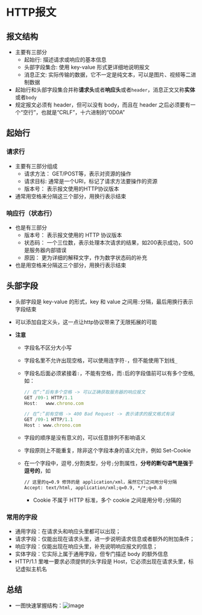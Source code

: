 # HTTP报文

## 报文结构

- 主要有三部分
  - 起始行: 描述请求或响应的基本信息
  - 头部字段集合: 使用 key-value 形式更详细地说明报文
  - 消息正文: 实际传输的数据，它不一定是纯文本，可以是图片、视频等二进制数据
- 起始行和头部字段集合并称**请求头**或者**响应头**或者`header`，消息正文又称**实体**或者`body`
- 规定报文必须有 header，但可以没有 body，而且在 header 之后必须要有一个“空行”，也就是“CRLF”，十六进制的“0D0A”

## 起始行

### 请求行

- 主要有三部分组成
  - 请求方法： GET/POST等，表示对资源的操作
  - 请求目标: 通常是一个URI，标记了请求方法要操作的资源
  - 版本号： 表示报文使用的HTTP协议版本
- 通常用空格来分隔这三个部分，用换行表示结束

### 响应行（状态行）

- 也是有三部分
  - 版本号： 表示报文使用的 HTTP 协议版本
  - 状态码： 一个三位数，表示处理本次请求的结果，如200表示成功，500是服务器内部错误
  - 原因： 更为详细的解释文字，作为数字状态码的补充
- 也是用空格来分隔这三个部分，用换行表示结束

## 头部字段

- 头部字段是 key-value 的形式，key 和 value 之间用`:`分隔，最后用换行表示字段结束

- 可以添加自定义头，这一点让http协议带来了无限拓展的可能

- **注意**

  - 字段名不区分大小写

  - 字段名里不允许出现空格，可以使用连字符`-`，但不能使用下划线`_`

  - 字段名后面必须紧接着`:`，不能有空格，而`:`后的字段值前可以有多个空格,如：

    ```javascript
    // 在“:”后有多个空格 -> 可以正确获取服务器的响应报文
    GET /09-1 HTTP/1.1
    Host:   www.chrono.com
    
    // 在“:”前有空格 -> 400 Bad Request -> 表示请求的报文格式有误
    GET /09-1 HTTP/1.1
    Host : www.chrono.com
    ```

  - 字段的顺序是没有意义的，可以任意排列不影响语义

  - 字段原则上不能重复，除非这个字段本身的语义允许，例如 Set-Cookie

  - 在一个字段中，逗号`,`分割类型，分号`;`分割属性，**分号的断句语气是强于逗号的**，如

    ```xml
    // 这里的q=0.9 修饰的是 application/xml，虽然它们之间用分号分隔
    Accept: text/html, application/xml;q=0.9, */*;q=0.8 
    ```

    - Cookie 不属于 HTTP 标准，多个 cookie 之间是用分号`;`分隔的

### 常用的字段

- 通用字段：在请求头和响应头里都可以出现；
- 请求字段：仅能出现在请求头里，进一步说明请求信息或者额外的附加条件；
- 响应字段：仅能出现在响应头里，补充说明响应报文的信息；
- 实体字段：它实际上属于通用字段，但专门描述 body 的额外信息
- HTTP/1.1 里唯一要求必须提供的头字段是 Host，它必须出现在请求头里，标记虚拟主机名

## 总结

- 一图快速掌握结构：![image](https://cdn.staticaly.com/gh/glows777/image-hosting@main/BlogImage/image.5j212jz7yr00.webp)

  



























